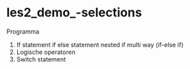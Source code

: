 # les2_demo_-selections
Programma

1. If statement
       if else statement
       nested if
       multi way (if-else if)
1. Logische operatoren
2. Switch statement
